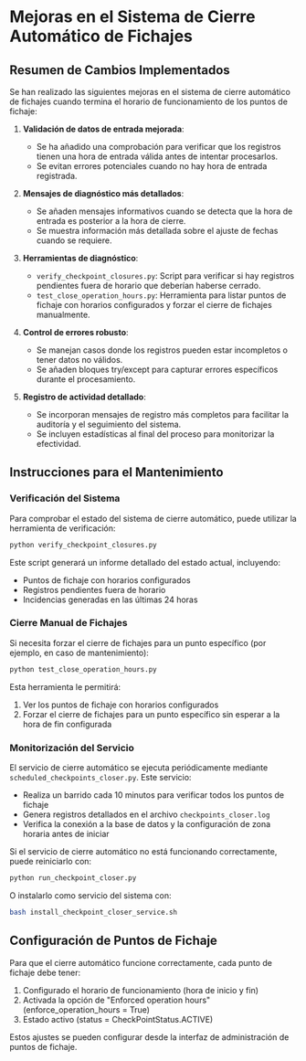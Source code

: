 # Mejoras en el Sistema de Cierre Automático de Fichajes

## Resumen de Cambios Implementados

Se han realizado las siguientes mejoras en el sistema de cierre automático de fichajes cuando termina el horario de funcionamiento de los puntos de fichaje:

1. **Validación de datos de entrada mejorada**:
   - Se ha añadido una comprobación para verificar que los registros tienen una hora de entrada válida antes de intentar procesarlos.
   - Se evitan errores potenciales cuando no hay hora de entrada registrada.

2. **Mensajes de diagnóstico más detallados**:
   - Se añaden mensajes informativos cuando se detecta que la hora de entrada es posterior a la hora de cierre.
   - Se muestra información más detallada sobre el ajuste de fechas cuando se requiere.

3. **Herramientas de diagnóstico**:
   - `verify_checkpoint_closures.py`: Script para verificar si hay registros pendientes fuera de horario que deberían haberse cerrado.
   - `test_close_operation_hours.py`: Herramienta para listar puntos de fichaje con horarios configurados y forzar el cierre de fichajes manualmente.

4. **Control de errores robusto**:
   - Se manejan casos donde los registros pueden estar incompletos o tener datos no válidos.
   - Se añaden bloques try/except para capturar errores específicos durante el procesamiento.

5. **Registro de actividad detallado**:
   - Se incorporan mensajes de registro más completos para facilitar la auditoría y el seguimiento del sistema.
   - Se incluyen estadísticas al final del proceso para monitorizar la efectividad.

## Instrucciones para el Mantenimiento

### Verificación del Sistema

Para comprobar el estado del sistema de cierre automático, puede utilizar la herramienta de verificación:

```bash
python verify_checkpoint_closures.py
```

Este script generará un informe detallado del estado actual, incluyendo:
- Puntos de fichaje con horarios configurados
- Registros pendientes fuera de horario
- Incidencias generadas en las últimas 24 horas

### Cierre Manual de Fichajes

Si necesita forzar el cierre de fichajes para un punto específico (por ejemplo, en caso de mantenimiento):

```bash
python test_close_operation_hours.py
```

Esta herramienta le permitirá:
1. Ver los puntos de fichaje con horarios configurados
2. Forzar el cierre de fichajes para un punto específico sin esperar a la hora de fin configurada

### Monitorización del Servicio

El servicio de cierre automático se ejecuta periódicamente mediante `scheduled_checkpoints_closer.py`. Este servicio:

- Realiza un barrido cada 10 minutos para verificar todos los puntos de fichaje
- Genera registros detallados en el archivo `checkpoints_closer.log`
- Verifica la conexión a la base de datos y la configuración de zona horaria antes de iniciar

Si el servicio de cierre automático no está funcionando correctamente, puede reiniciarlo con:

```bash
python run_checkpoint_closer.py
```

O instalarlo como servicio del sistema con:

```bash
bash install_checkpoint_closer_service.sh
```

## Configuración de Puntos de Fichaje

Para que el cierre automático funcione correctamente, cada punto de fichaje debe tener:

1. Configurado el horario de funcionamiento (hora de inicio y fin)
2. Activada la opción de "Enforced operation hours" (enforce_operation_hours = True)
3. Estado activo (status = CheckPointStatus.ACTIVE)

Estos ajustes se pueden configurar desde la interfaz de administración de puntos de fichaje.